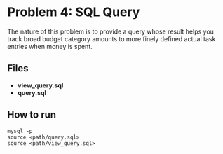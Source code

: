 # Problem 4: SQL Query 
The nature of this problem is to provide a query whose result helps you track broad budget category amounts to more finely defined actual task entries when money is spent.

## Files

- **view_query.sql**
- **query.sql**

## How to run

    mysql -p 
    source <path/query.sql>
    source <path/view_query.sql>

    
